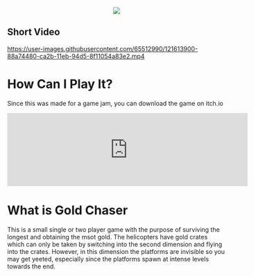 <div style="text-align:center"><img src="https://user-images.githubusercontent.com/65512990/121615569-3536f580-ca2f-11eb-93af-f0a802eb416e.png" /></div>

## Short Video

https://user-images.githubusercontent.com/65512990/121613900-88a74480-ca2b-11eb-94d5-8f11054a83e2.mp4

# How Can I Play It?
Since this was made for a game jam, you can download the game on itch.io
<iframe frameborder="0" src="https://itch.io/embed/543672?border_width=2&amp;bg_color=262739&amp;fg_color=ffffff&amp;link_color=FFB22D&amp;border_color=acb1d3" width="554" height="169"><a href="https://treixatek.itch.io/gold-party">Gold Party by Trei ☕</a></iframe>

# What is Gold Chaser
This is a small single or two player game with the purpose of surviving the longest and obtaining the msot gold. The helicopters have gold crates which can only be taken by switching into the second dimension and flying into the crates. However, in this dimension the platforms are invisible so you may get yeeted, especially since the platforms spawn at intense levels towards the end.



